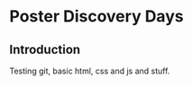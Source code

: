 Poster Discovery Days
===================== 

Introduction 
------------

Testing git, basic html, css and js and stuff.

